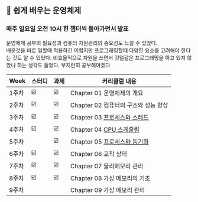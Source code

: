 ##  🍎 쉽게 배우는 운영체제
### 매주 일요일 오전 10시 한 챕터씩 돌아가면서 발표

운영체제 공부의 필요성과 컴퓨터 자원관리의 중요성도 느낄 수 있었다.  
배운것을 바로 일할때 적용하긴 어렵지만  프로그래밍할때 다양한 요소를 고려해야 한다는 것도 알 수 있었다. 비효율적으로 자원을 쓰면서 깃털같은 프로그래밍을 하고 있지 않았나 하는 생각도 들었다. 부지런히 공부해야겠다 

| Week | 스터디 | 과제 |커리큘럼 내용 |
| ------ | -- | -- |----------- |
| 1주차 | ☑️ | ☑️ | Chapter 01 운영체제의 개요 |
| 2주차 | ☑️ | ☑️ | Chapter 02 컴퓨터의 구조와 성능 향상 |
| 3주차 | ☑️ | ☑️ | Chapter 03 [프로세스와 스레드](./프로세스와%20스레드) |
| 4주차 | ☑️ | ☑️ | Chapter 04 [CPU 스케줄링](./CPU%20스케줄링) |
| 5주차 |  | ☑️ | Chapter 05 [프로세스와 동기화](./프로세스와%20동기화) |
| 6주차 | ☑️ | ☑️ | Chapter 06 교착 상태 |
| 7주차 | ☑️ | ☑️ | Chapter 07 물리메모리 관리 |
| 8주차 | ☑️ | ☑️ | Chapter 08 가상 메모리의 기초 |
| 9주차 |  |  | Chapter 09 가상 메모리 관리 |
